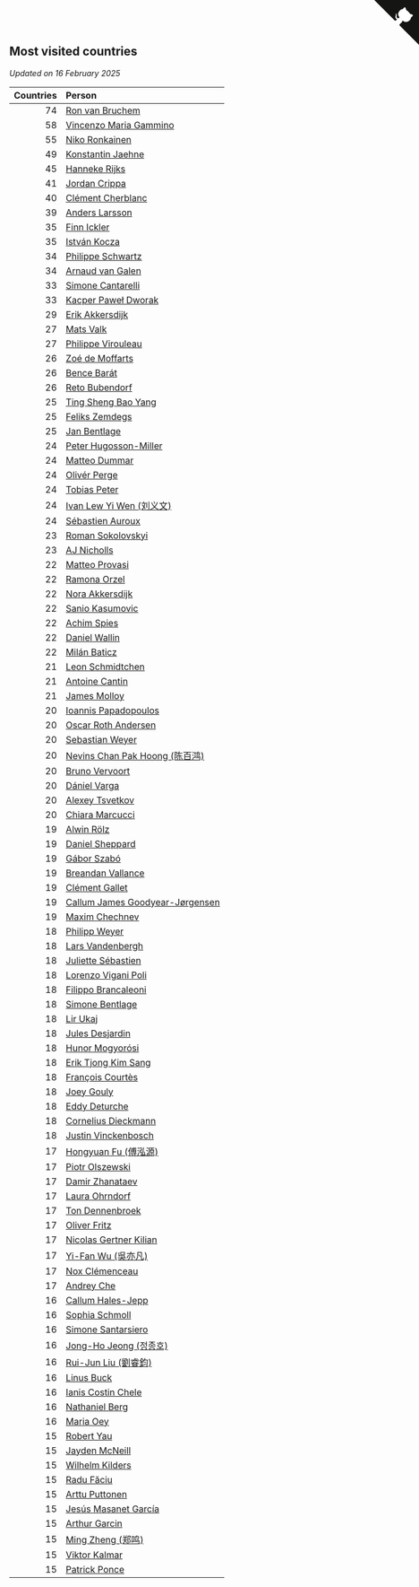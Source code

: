 ## Most visited countries

*Updated on 16 February 2025*

| Countries | Person |
| ---: | :--- |
| 74 | [Ron van Bruchem](https://www.worldcubeassociation.org/persons/2003BRUC01) |
| 58 | [Vincenzo Maria Gammino](https://www.worldcubeassociation.org/persons/2016GAMM01) |
| 55 | [Niko Ronkainen](https://www.worldcubeassociation.org/persons/2010RONK01) |
| 49 | [Konstantin Jaehne](https://www.worldcubeassociation.org/persons/2015JAEH01) |
| 45 | [Hanneke Rijks](https://www.worldcubeassociation.org/persons/2008RIJK01) |
| 41 | [Jordan Crippa](https://www.worldcubeassociation.org/persons/2019CRIP01) |
| 40 | [Clément Cherblanc](https://www.worldcubeassociation.org/persons/2014CHER05) |
| 39 | [Anders Larsson](https://www.worldcubeassociation.org/persons/2003LARS01) |
| 35 | [Finn Ickler](https://www.worldcubeassociation.org/persons/2012ICKL01) |
| 35 | [István Kocza](https://www.worldcubeassociation.org/persons/2005KOCZ01) |
| 34 | [Philippe Schwartz](https://www.worldcubeassociation.org/persons/2018SCHW02) |
| 34 | [Arnaud van Galen](https://www.worldcubeassociation.org/persons/2006GALE01) |
| 33 | [Simone Cantarelli](https://www.worldcubeassociation.org/persons/2012CANT02) |
| 33 | [Kacper Paweł Dworak](https://www.worldcubeassociation.org/persons/2020DWOR01) |
| 29 | [Erik Akkersdijk](https://www.worldcubeassociation.org/persons/2005AKKE01) |
| 27 | [Mats Valk](https://www.worldcubeassociation.org/persons/2007VALK01) |
| 27 | [Philippe Virouleau](https://www.worldcubeassociation.org/persons/2008VIRO01) |
| 26 | [Zoé de Moffarts](https://www.worldcubeassociation.org/persons/2010MOFF02) |
| 26 | [Bence Barát](https://www.worldcubeassociation.org/persons/2008BARA01) |
| 26 | [Reto Bubendorf](https://www.worldcubeassociation.org/persons/2012BUBE01) |
| 25 | [Ting Sheng Bao Yang](https://www.worldcubeassociation.org/persons/2008BAOY01) |
| 25 | [Feliks Zemdegs](https://www.worldcubeassociation.org/persons/2009ZEMD01) |
| 25 | [Jan Bentlage](https://www.worldcubeassociation.org/persons/2010BENT01) |
| 24 | [Peter Hugosson-Miller](https://www.worldcubeassociation.org/persons/2021HUGO01) |
| 24 | [Matteo Dummar](https://www.worldcubeassociation.org/persons/2017DUMM01) |
| 24 | [Olivér Perge](https://www.worldcubeassociation.org/persons/2007PERG01) |
| 24 | [Tobias Peter](https://www.worldcubeassociation.org/persons/2014PETE03) |
| 24 | [Ivan Lew Yi Wen (刘义文)](https://www.worldcubeassociation.org/persons/2012WENI01) |
| 24 | [Sébastien Auroux](https://www.worldcubeassociation.org/persons/2008AURO01) |
| 23 | [Roman Sokolovskyi](https://www.worldcubeassociation.org/persons/2021SOKO03) |
| 23 | [AJ Nicholls](https://www.worldcubeassociation.org/persons/2015NICH04) |
| 22 | [Matteo Provasi](https://www.worldcubeassociation.org/persons/2009PROV01) |
| 22 | [Ramona Orzel](https://www.worldcubeassociation.org/persons/2019ORZE03) |
| 22 | [Nora Akkersdijk](https://www.worldcubeassociation.org/persons/2009CHRI03) |
| 22 | [Sanio Kasumovic](https://www.worldcubeassociation.org/persons/2009KASU01) |
| 22 | [Achim Spies](https://www.worldcubeassociation.org/persons/2021SPIE01) |
| 22 | [Daniel Wallin](https://www.worldcubeassociation.org/persons/2013WALL03) |
| 22 | [Milán Baticz](https://www.worldcubeassociation.org/persons/2005BATI01) |
| 21 | [Leon Schmidtchen](https://www.worldcubeassociation.org/persons/2010SCHM01) |
| 21 | [Antoine Cantin](https://www.worldcubeassociation.org/persons/2010CANT02) |
| 21 | [James Molloy](https://www.worldcubeassociation.org/persons/2011MOLL01) |
| 20 | [Ioannis Papadopoulos](https://www.worldcubeassociation.org/persons/2013PAPA01) |
| 20 | [Oscar Roth Andersen](https://www.worldcubeassociation.org/persons/2008ANDE02) |
| 20 | [Sebastian Weyer](https://www.worldcubeassociation.org/persons/2010WEYE02) |
| 20 | [Nevins Chan Pak Hoong (陈百鸿)](https://www.worldcubeassociation.org/persons/2010CHAN20) |
| 20 | [Bruno Vervoort](https://www.worldcubeassociation.org/persons/2011VERV01) |
| 20 | [Dániel Varga](https://www.worldcubeassociation.org/persons/2008VARG01) |
| 20 | [Alexey Tsvetkov](https://www.worldcubeassociation.org/persons/2017TSVE02) |
| 20 | [Chiara Marcucci](https://www.worldcubeassociation.org/persons/2021MARC03) |
| 19 | [Alwin Rölz](https://www.worldcubeassociation.org/persons/2016ROLZ01) |
| 19 | [Daniel Sheppard](https://www.worldcubeassociation.org/persons/2009SHEP01) |
| 19 | [Gábor Szabó](https://www.worldcubeassociation.org/persons/2005SZAB02) |
| 19 | [Breandan Vallance](https://www.worldcubeassociation.org/persons/2007VALL01) |
| 19 | [Clément Gallet](https://www.worldcubeassociation.org/persons/2004GALL02) |
| 19 | [Callum James Goodyear-Jørgensen](https://www.worldcubeassociation.org/persons/2012GOOD02) |
| 19 | [Maxim Chechnev](https://www.worldcubeassociation.org/persons/2011CHEC01) |
| 18 | [Philipp Weyer](https://www.worldcubeassociation.org/persons/2010WEYE01) |
| 18 | [Lars Vandenbergh](https://www.worldcubeassociation.org/persons/2003VAND01) |
| 18 | [Juliette Sébastien](https://www.worldcubeassociation.org/persons/2014SEBA01) |
| 18 | [Lorenzo Vigani Poli](https://www.worldcubeassociation.org/persons/2007POLI01) |
| 18 | [Filippo Brancaleoni](https://www.worldcubeassociation.org/persons/2008BRAN01) |
| 18 | [Simone Bentlage](https://www.worldcubeassociation.org/persons/2014OHLE01) |
| 18 | [Lir Ukaj](https://www.worldcubeassociation.org/persons/2016UKAJ01) |
| 18 | [Jules Desjardin](https://www.worldcubeassociation.org/persons/2010DESJ01) |
| 18 | [Hunor Mogyorósi](https://www.worldcubeassociation.org/persons/2015MOGY01) |
| 18 | [Erik Tjong Kim Sang](https://www.worldcubeassociation.org/persons/2018SANG01) |
| 18 | [François Courtès](https://www.worldcubeassociation.org/persons/2008COUR01) |
| 18 | [Joey Gouly](https://www.worldcubeassociation.org/persons/2007GOUL01) |
| 18 | [Eddy Deturche](https://www.worldcubeassociation.org/persons/2014DETU01) |
| 18 | [Cornelius Dieckmann](https://www.worldcubeassociation.org/persons/2009DIEC01) |
| 18 | [Justin Vinckenbosch](https://www.worldcubeassociation.org/persons/2016VINC03) |
| 17 | [Hongyuan Fu (傅泓源)](https://www.worldcubeassociation.org/persons/2017FUHO01) |
| 17 | [Piotr Olszewski](https://www.worldcubeassociation.org/persons/2013OLSZ02) |
| 17 | [Damir Zhanataev](https://www.worldcubeassociation.org/persons/2017ZHAD01) |
| 17 | [Laura Ohrndorf](https://www.worldcubeassociation.org/persons/2009OHRN01) |
| 17 | [Ton Dennenbroek](https://www.worldcubeassociation.org/persons/2003DENN01) |
| 17 | [Oliver Fritz](https://www.worldcubeassociation.org/persons/2014FRIT02) |
| 17 | [Nicolas Gertner Kilian](https://www.worldcubeassociation.org/persons/2013GERT01) |
| 17 | [Yi-Fan Wu (吳亦凡)](https://www.worldcubeassociation.org/persons/2010WUIF01) |
| 17 | [Nox Clémenceau](https://www.worldcubeassociation.org/persons/2015CLEM03) |
| 17 | [Andrey Che](https://www.worldcubeassociation.org/persons/2015CHEA01) |
| 16 | [Callum Hales-Jepp](https://www.worldcubeassociation.org/persons/2012HALE01) |
| 16 | [Sophia Schmoll](https://www.worldcubeassociation.org/persons/2018SCHM05) |
| 16 | [Simone Santarsiero](https://www.worldcubeassociation.org/persons/2009SANT01) |
| 16 | [Jong-Ho Jeong (정종호)](https://www.worldcubeassociation.org/persons/2008JONG03) |
| 16 | [Rui-Jun Liu (劉睿鈞)](https://www.worldcubeassociation.org/persons/2011LIUR02) |
| 16 | [Linus Buck](https://www.worldcubeassociation.org/persons/2016BUCK01) |
| 16 | [Ianis Costin Chele](https://www.worldcubeassociation.org/persons/2021CHEL01) |
| 16 | [Nathaniel Berg](https://www.worldcubeassociation.org/persons/2012BERG04) |
| 16 | [Maria Oey](https://www.worldcubeassociation.org/persons/2007OEYM01) |
| 15 | [Robert Yau](https://www.worldcubeassociation.org/persons/2009YAUR01) |
| 15 | [Jayden McNeill](https://www.worldcubeassociation.org/persons/2012MCNE01) |
| 15 | [Wilhelm Kilders](https://www.worldcubeassociation.org/persons/2010KILD02) |
| 15 | [Radu Făciu](https://www.worldcubeassociation.org/persons/2009FACI01) |
| 15 | [Arttu Puttonen](https://www.worldcubeassociation.org/persons/2016PUTT01) |
| 15 | [Jesús Masanet García](https://www.worldcubeassociation.org/persons/2004MASA01) |
| 15 | [Arthur Garcin](https://www.worldcubeassociation.org/persons/2014GARC27) |
| 15 | [Ming Zheng (郑鸣)](https://www.worldcubeassociation.org/persons/2009ZHEN11) |
| 15 | [Viktor Kalmar](https://www.worldcubeassociation.org/persons/2011KALM01) |
| 15 | [Patrick Ponce](https://www.worldcubeassociation.org/persons/2012PONC02) |


<a href="https://github.com/jonatanklosko/wca_statistics" class="github-corner" aria-label="View source on Github"><svg width="80" height="80" viewBox="0 0 250 250" style="fill:#151513; color:#fff; position: absolute; top: 0; border: 0; right: 0;" aria-hidden="true"><path d="M0,0 L115,115 L130,115 L142,142 L250,250 L250,0 Z"></path><path d="M128.3,109.0 C113.8,99.7 119.0,89.6 119.0,89.6 C122.0,82.7 120.5,78.6 120.5,78.6 C119.2,72.0 123.4,76.3 123.4,76.3 C127.3,80.9 125.5,87.3 125.5,87.3 C122.9,97.6 130.6,101.9 134.4,103.2" fill="currentColor" style="transform-origin: 130px 106px;" class="octo-arm"></path><path d="M115.0,115.0 C114.9,115.1 118.7,116.5 119.8,115.4 L133.7,101.6 C136.9,99.2 139.9,98.4 142.2,98.6 C133.8,88.0 127.5,74.4 143.8,58.0 C148.5,53.4 154.0,51.2 159.7,51.0 C160.3,49.4 163.2,43.6 171.4,40.1 C171.4,40.1 176.1,42.5 178.8,56.2 C183.1,58.6 187.2,61.8 190.9,65.4 C194.5,69.0 197.7,73.2 200.1,77.6 C213.8,80.2 216.3,84.9 216.3,84.9 C212.7,93.1 206.9,96.0 205.4,96.6 C205.1,102.4 203.0,107.8 198.3,112.5 C181.9,128.9 168.3,122.5 157.7,114.1 C157.9,116.9 156.7,120.9 152.7,124.9 L141.0,136.5 C139.8,137.7 141.6,141.9 141.8,141.8 Z" fill="currentColor" class="octo-body"></path></svg></a><style>.github-corner:hover .octo-arm{animation:octocat-wave 560ms ease-in-out}@keyframes octocat-wave{0%,100%{transform:rotate(0)}20%,60%{transform:rotate(-25deg)}40%,80%{transform:rotate(10deg)}}@media (max-width:500px){.github-corner:hover .octo-arm{animation:none}.github-corner .octo-arm{animation:octocat-wave 560ms ease-in-out}}</style>
